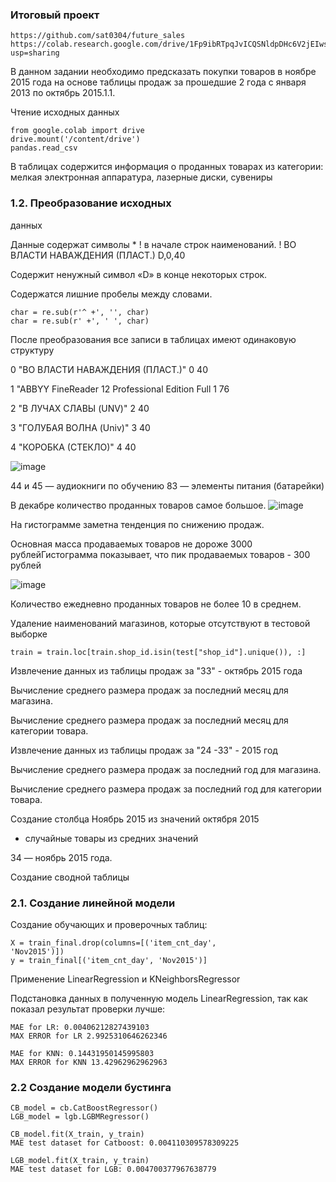 ### Итоговый проект
```
https://github.com/sat0304/future_sales
https://colab.research.google.com/drive/1Fp9ibRTpqJvICQSNldpDHc6V2jEIwslS?usp=sharing
```
В данном задании необходимо предсказать
покупки товаров в ноябре 2015 года на основе
таблицы продаж за прошедшие 2 года с января
2013 по октябрь 2015.1.1.

Чтение исходных данных
```
from google.colab import drive
drive.mount('/content/drive')
pandas.read_csv
```
В таблицах содержится информация о
проданных товарах из категории: мелкая
электронная аппаратура, лазерные диски,
сувениры

### 1.2. Преобразование исходных
данных

Данные содержат символы * ! в начале строк наименований.
! ВО ВЛАСТИ НАВАЖДЕНИЯ (ПЛАСТ.)
D,0,40

Содержит ненужный символ «D» в конце некоторых строк.

Содержатся лишние пробелы между словами.
```
char = re.sub(r'^ +', '', char)
char = re.sub(r' +', ' ', char)
```
После преобразования все записи в таблицах имеют одинаковую структуру

0 "ВО ВЛАСТИ НАВАЖДЕНИЯ (ПЛАСТ.)"
0 40

1 "ABBYY FineReader 12 Professional Edition Full
1 76

2 "В ЛУЧАХ СЛАВЫ (UNV)"
2 40

3 "ГОЛУБАЯ ВОЛНА (Univ)"
3 40

4 "КОРОБКА (СТЕКЛО)"
4 40


![image](https://user-images.githubusercontent.com/73336464/219937317-7dbb6813-5d3f-4c54-bf7b-b2242116621f.png)


44 и 45 — аудиокниги по обучению
83 — элементы питания (батарейки)

В декабре количество проданных товаров самое большое.
![image](https://user-images.githubusercontent.com/73336464/219937361-40ed9fd2-c2da-4976-9fc3-a328a3bd32dc.png)


На гистограмме заметна тенденция по снижению продаж.

Основная масса продаваемых товаров не дороже 3000 рублейГистограмма показывает, что пик продаваемых товаров - 300 рублей

![image](https://user-images.githubusercontent.com/73336464/219937463-c9f55e0a-7660-437b-97b5-6ca20a5a24f8.png)


Количество ежедневно проданных товаров не более 10 в среднем.

Удаление наименований магазинов, которые отсутствуют в тестовой
выборке
```
train = train.loc[train.shop_id.isin(test["shop_id"].unique()), :]
```
Извлечение данных из таблицы продаж за "33" - октябрь 2015 года

Вычисление среднего размера продаж за последний месяц для магазина.

Вычисление среднего размера продаж за последний месяц
для категории товара.

Извлечение данных из таблицы продаж за "24 -33" - 2015 год

Вычисление среднего размера продаж за последний год для магазина.

Вычисление среднего размера продаж за последний год
для категории товара.

Создание столбца Ноябрь 2015 из значений октября 2015
+ случайные товары из средних значений

34 — ноябрь 2015 года.

Создание сводной таблицы

### 2.1. Создание линейной модели

Создание обучающих и проверочных таблиц:
```
X = train_final.drop(columns=[('item_cnt_day',
'Nov2015')])
y = train_final[('item_cnt_day', 'Nov2015')]
```
Применение
LinearRegression
и
KNeighborsRegressor

Подстановка данных в полученную модель
LinearRegression, так как показал результат
проверки лучше:
```
MAE for LR: 0.00406212827439103
MAX ERROR for LR 2.9925310646262346

MAE for KNN: 0.14431950145995803
MAX ERROR for KNN 13.42962962962963
```
### 2.2 Создание модели бустинга
```
CB_model = cb.CatBoostRegressor()
LGB_model = lgb.LGBMRegressor()

CB_model.fit(X_train, y_train)
MAE test dataset for Catboost: 0.004110309578309225

LGB_model.fit(X_train, y_train)
MAE test dataset for LGB: 0.004700377967638779
```
